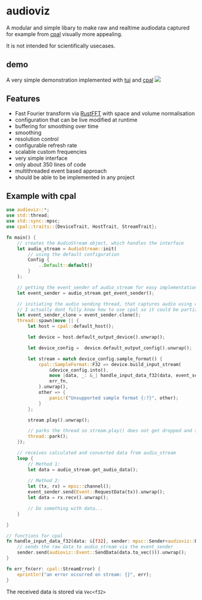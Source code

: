 # audioviz
A modular and simple libary to make raw and realtime audiodata captured for example from [cpal](https://github.com/RustAudio/cpal) visually more appealing.

It is not intended for scientifically usecases.

## demo
A very simple demonstration implemented with [tui](https://github.com/fdehau/tui-rs) and [cpal](https://github.com/RustAudio/cpal)
![](/media/demo.gif)

## Features
* Fast Fourier transform via [RustFFT](https://github.com/awelkie/RustFFT) with space and volume normalisation
* configuration that can be live modified at runtime
* buffering for smoothing over time
* smoothing
* resolution control
* configurable refresh rate
* scalable custom frequencies
* very simple interface
* only about 350 lines of code
* multithreaded event based approach
* should be able to be implemented in any project

## Example with cpal
```rs
use audioviz::*;
use std::thread;
use std::sync::mpsc;
use cpal::traits::{DeviceTrait, HostTrait, StreamTrait};

fn main() {
    // creates the AudioStream object, which handles the interface
    let audio_stream = AudioStream::init(
        // using the default configuration
        Config {
            ..Default::default()
        }
    );

    // getting the event_sender of audio_stream for easy implementation
    let event_sender = audio_stream.get_event_sender();

    // initiating the audio sending thread, that captures audio using cpal and then sends it to audio_stream via the event_sender
    // I actually dont fully know how to use cpal so it could be partially wrong but it works at least a bit
    let event_sender_clone = event_sender.clone();
    thread::spawn(move || {
        let host = cpal::default_host();

        let device = host.default_output_device().unwrap();

        let device_config =  device.default_output_config().unwrap();

        let stream = match device_config.sample_format() {
            cpal::SampleFormat::F32 => device.build_input_stream(
                &device_config.into(),
                move |data, _: &_| handle_input_data_f32(data, event_sender_clone.clone()),
                err_fn,
            ).unwrap(),
            other => {
                panic!("Unsupported sample format {:?}", other);
            }
        };

        stream.play().unwrap();

        // parks the thread so stream.play() does not get dropped and stops
        thread::park();
    });

    // receives calculated and converted data from audio_stream
    loop {
        // Method 1:
        let data = audio_stream.get_audio_data();
        
        // Method 2:
        let (tx, rx) = mpsc::channel();
        event_sender.send(Event::RequestData(tx)).unwrap();
        let data = rx.recv().unwrap();

        // Do something with data...
    }

}

// functions for cpal
fn handle_input_data_f32(data: &[f32], sender: mpsc::Sender<audioviz::Event>) {
    // sends the raw data to audio_stream via the event_sender
    sender.send(audioviz::Event::SendData(data.to_vec())).unwrap();
}

fn err_fn(err: cpal::StreamError) {
    eprintln!("an error occurred on stream: {}", err);
}
```

The received data is stored via `Vec<f32>`